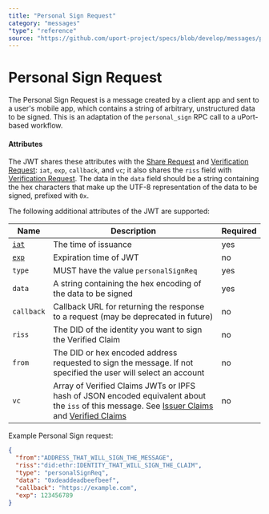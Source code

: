 ```yaml
---
title: "Personal Sign Request"
category: "messages"
"type": "reference"
source: "https://github.com/uport-project/specs/blob/develop/messages/personalsignreq.md"
---
```


# Personal Sign Request

The Personal Sign Request is a message created by a client app and sent to a user's mobile app, which contains a string of arbitrary, unstructured data to be signed.  This is an adaptation of the `personal_sign` RPC call to a uPort-based workflow.

#### Attributes

The JWT shares these attributes with the [Share Request](sharereq.md) and [Verification Request](verificationreq.md): `iat`, `exp`, `callback`, and `vc`; it also shares the `riss` field with [Verification Request](verificationreq.md). The data in the `data` field should be a string containing the hex characters that make up the UTF-8 representation of the data to be signed, prefixed with `0x`.

The following additional attributes of the JWT are supported:

Name | Description | Required
---- | ----------- | --------
[`iat`](https://tools.ietf.org/html/rfc7519#section-4.1.6) | The time of issuance | yes
[`exp`](https://tools.ietf.org/html/rfc7519#section-4.1.4) | Expiration time of JWT | no
`type` | MUST have the value `personalSignReq` | yes
`data` | A string containing the hex encoding of the data to be signed | yes
`callback` | Callback URL for returning the response to a request (may be deprecated in future) | no
`riss` | The DID of the identity you want to sign the Verified Claim | no
`from` | The DID or hex encoded address requested to sign the message. If not specified the user will select an account | no
`vc` | Array of Verified Claims JWTs or IPFS hash of JSON encoded equivalent about the `iss` of this message. See [Issuer Claims](/messages/claims.md) and [Verified Claims](/messages/verification.md) | no


Example Personal Sign request:

```json
{
  "from":"ADDRESS_THAT_WILL_SIGN_THE_MESSAGE",
  "riss":"did:ethr:IDENTITY_THAT_WILL_SIGN_THE_CLAIM",
  "type": "personalSignReq",
  "data": "0xdeaddeadbeefbeef",
  "callback": "https://example.com",
  "exp": 123456789
}
```
